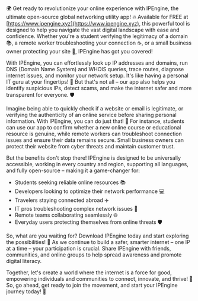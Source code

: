 🌍 Get ready to revolutionize your online experience with IPEngine, the ultimate open-source global networking utility app! 🔥 Available for FREE at [https://www.ipengine.xyz](https://www.ipengine.xyz), this powerful tool is designed to help you navigate the vast digital landscape with ease and confidence. Whether you're a student verifying the legitimacy of a domain 📚, a remote worker troubleshooting your connection ☕️, or a small business owner protecting your site 🏢, IPEngine has got you covered!

With IPEngine, you can effortlessly look up IP addresses and domains, run DNS (Domain Name System) and WHOIS queries, trace routes, diagnose internet issues, and monitor your network setup. It's like having a personal IT guru at your fingertips! 🔧 But that's not all – our app also helps you identify suspicious IPs, detect scams, and make the internet safer and more transparent for everyone. 🛡️

Imagine being able to quickly check if a website or email is legitimate, or verifying the authenticity of an online service before sharing personal information. With IPEngine, you can do just that! 🔎 For instance, students can use our app to confirm whether a new online course or educational resource is genuine, while remote workers can troubleshoot connection issues and ensure their data remains secure. Small business owners can protect their website from cyber threats and maintain customer trust.

But the benefits don't stop there! IPEngine is designed to be universally accessible, working in every country and region, supporting all languages, and fully open-source – making it a game-changer for:

* Students seeking reliable online resources 📚
* Developers looking to optimize their network performance 💻
* Travelers staying connected abroad ✈️
* IT pros troubleshooting complex network issues 🔧
* Remote teams collaborating seamlessly 🌐
* Everyday users protecting themselves from online threats 🛡️

So, what are you waiting for? Download IPEngine today and start exploring the possibilities! 🚀 As we continue to build a safer, smarter internet – one IP at a time – your participation is crucial. Share IPEngine with friends, communities, and online groups to help spread awareness and promote digital literacy.

Together, let's create a world where the internet is a force for good, empowering individuals and communities to connect, innovate, and thrive! 🌟 So, go ahead, get ready to join the movement, and start your IPEngine journey today! 💪